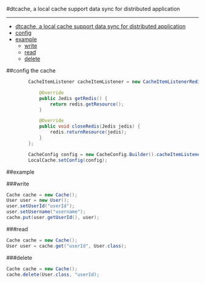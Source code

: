 #dtcache, a  local cache support data sync for distributed application


----------------

- [dtcache, a  local cache support data sync for distributed application](#dtcache-a-local-cache-support-data-sync-for-distributed-application)
 - [config](#config)
 - [example](#example)
   - [write](#write)
   - [read](#read)
   - [delete](#delete)

##config the cache
```java
    	CacheItemListener cacheItemListener = new CacheItemListenerRedisImpl() {

			@Override
			public Jedis getRedis() {
				return redis.getResource();
			}

			@Override
			public void closeRedis(Jedis jedis) {
				redis.returnResource(jedis);
			}
		};

		CacheConfig config = new CacheConfig.Builder().cacheItemListener(cacheItemListener).build();
        LocalCache.setConfig(config);
```

##example

###write 

```java
Cache cache = new Cache();
User user = new User();
user.setUserId("userId");
user.setUsername("username");
cache.put(user.getUserId(), user);
```
###read

```java
Cache cache = new Cache();
User user = cache.get("userId", User.class);
```

###delete

```java
Cache cache = new Cache();
cache.delete(User.class, "userId);
```

